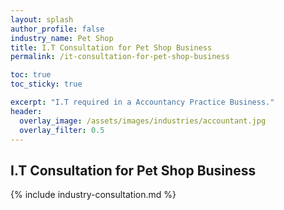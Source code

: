 ```yaml
---
layout: splash 
author_profile: false 
industry_name: Pet Shop
title: I.T Consultation for Pet Shop Business
permalink: /it-consultation-for-pet-shop-business

toc: true
toc_sticky: true

excerpt: "I.T required in a Accountancy Practice Business."
header:
  overlay_image: /assets/images/industries/accountant.jpg
  overlay_filter: 0.5 
---
```


## I.T Consultation for Pet Shop Business

{% include industry-consultation.md %}
